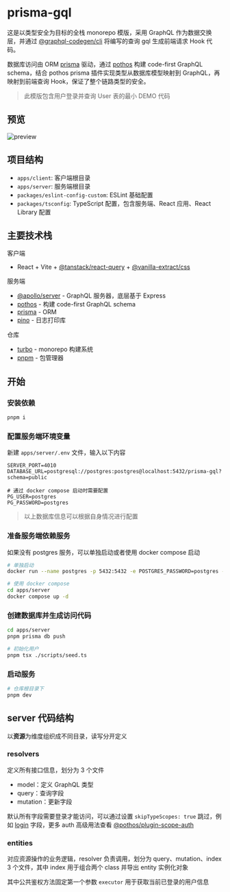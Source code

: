 # prisma-gql

这是以类型安全为目标的全栈 monorepo 模版，采用 GraphQL 作为数据交换层，并通过 [@graphql-codegen/cli](https://the-guild.dev/graphql/codegen) 将编写的查询 gql 生成前端请求 Hook 代码。

数据库访问由 ORM [prisma](https://www.prisma.io/) 驱动，通过 [pothos](https://pothos-graphql.dev/) 构建 code-first GraphQL schema，结合 pothos prisma 插件实现类型从数据库模型映射到 GraphQL，再映射到前端查询 Hook，保证了整个链路类型的安全。

> 此模版包含用户登录并查询 User 表的最小 DEMO 代码

## 预览

![preview](https://raw.github.com/dobble11/aseets/master/prisma-gql-demo.gif)

## 项目结构

- `apps/client`: 客户端根目录
- `apps/server`: 服务端根目录
- `packages/eslint-config-custom`: ESLint 基础配置
- `packages/tsconfig`: TypeScript 配置，包含服务端、React 应用、React Library 配置

## 主要技术栈

客户端

- React + Vite + [@tanstack/react-query](https://tanstack.com/query/v4/docs/framework/react/overview) + [@vanilla-extract/css](https://vanilla-extract.style/documentation/getting-started/)

服务端

- [@apollo/server](https://www.apollographql.com/docs/apollo-server/) - GraphQL 服务器，底层基于 Express
- [pothos](https://pothos-graphql.dev/) - 构建 code-first GraphQL schema
- [prisma](https://www.prisma.io/) - ORM
- [pino](https://getpino.io/) - 日志打印库

仓库

- [turbo](https://turbo.build/repo/docs) - monorepo 构建系统
- [pnpm](https://pnpm.io/) - 包管理器

## 开始

### 安装依赖

```sh
pnpm i
```

### 配置服务端环境变量

新建 `apps/server/.env` 文件，输入以下内容

```env
SERVER_PORT=4010
DATABASE_URL=postgresql://postgres:postgres@localhost:5432/prisma-gql?schema=public

# 通过 docker compose 启动时需要配置
PG_USER=postgres
PG_PASSWORD=postgres
```

> 以上数据库信息可以根据自身情况进行配置

### 准备服务端依赖服务

如果没有 postgres 服务，可以单独启动或者使用 docker compose 启动

```sh
# 单独启动
docker run --name postgres -p 5432:5432 -e POSTGRES_PASSWORD=postgres -d postgres

# 使用 docker compose
cd apps/server
docker compose up -d
```

### 创建数据库并生成访问代码

```sh
cd apps/server
pnpm prisma db push

# 初始化用户
pnpm tsx ./scripts/seed.ts
```

### 启动服务

```sh
# 仓库根目录下
pnpm dev
```

## server 代码结构

以**资源**为维度组织成不同目录，读写分开定义

### resolvers

定义所有接口信息，划分为 3 个文件

- model：定义 GraphQL 类型
- query：查询字段
- mutation：更新字段

默认所有字段需要登录才能访问，可以通过设置 `skipTypeScopes: true` 跳过，例如 [login](https://github.com/dobble11/prisma-gql/blob/main/apps/server/src/resolvers/user/mutation.ts#L19) 字段，更多 auth 高级用法查看 [@pothos/plugin-scope-auth](https://pothos-graphql.dev/docs/plugins/scope-auth)

### entities

对应资源操作的业务逻辑，resolver 负责调用，划分为 query、mutation、index 3 个文件，其中 index 用于组合两个 class 并导出 entity  实例化对象

其中公共鉴权方法固定第一个参数 `executor` 用于获取当前已登录的用户信息
